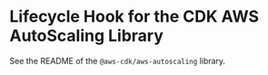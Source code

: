 # Lifecycle Hook for the CDK AWS AutoScaling Library

See the README of the `@aws-cdk/aws-autoscaling` library.

